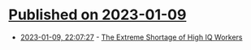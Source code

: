 # [Published on 2023-01-09](index.md)

* [2023-01-09, 22:07:27](https://news.ycombinator.com/item?id=34316927) - [The Extreme Shortage of High IQ Workers](https://marginalrevolution.com/marginalrevolution/2023/01/the-extreme-shortage-of-high-iq-workers.html)
